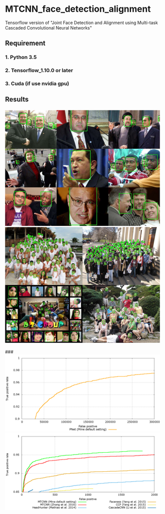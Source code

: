 # MTCNN_face_detection_alignment
Tensorflow version of "Joint Face Detection and Alignment using Multi-task Cascaded Convolutional Neural Networks"
## Requirement
### 1. Python 3.5
### 2. Tensorflow_1.10.0 or later
### 3. Cuda (if use nvidia gpu)
## Results
### ![](https://github.com/daikankan/MTCNN_face_detection_alignment/blob/master/results/lfw.jpg) ![](https://github.com/daikankan/MTCNN_face_detection_alignment/blob/master/results/widerface.jpg) 
###![](https://github.com/daikankan/MTCNN_face_detection_alignment/blob/master/results/discROC-pnet.png) ![](https://github.com/daikankan/MTCNN_face_detection_alignment/blob/master/results/discROC.png)

